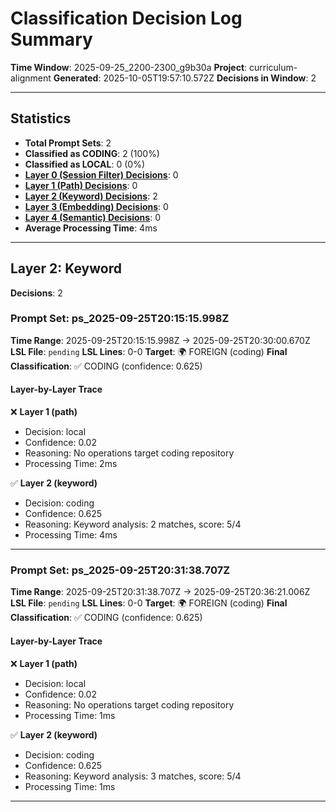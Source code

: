 # Classification Decision Log Summary

**Time Window**: 2025-09-25_2200-2300_g9b30a
**Project**: curriculum-alignment
**Generated**: 2025-10-05T19:57:10.572Z
**Decisions in Window**: 2

---

## Statistics

- **Total Prompt Sets**: 2
- **Classified as CODING**: 2 (100%)
- **Classified as LOCAL**: 0 (0%)
- **[Layer 0 (Session Filter) Decisions](#layer-0-session-filter)**: 0
- **[Layer 1 (Path) Decisions](#layer-1-path)**: 0
- **[Layer 2 (Keyword) Decisions](#layer-2-keyword)**: 2
- **[Layer 3 (Embedding) Decisions](#layer-3-embedding)**: 0
- **[Layer 4 (Semantic) Decisions](#layer-4-semantic)**: 0
- **Average Processing Time**: 4ms

---

## Layer 2: Keyword

**Decisions**: 2

### Prompt Set: ps_2025-09-25T20:15:15.998Z

**Time Range**: 2025-09-25T20:15:15.998Z → 2025-09-25T20:30:00.670Z
**LSL File**: `pending`
**LSL Lines**: 0-0
**Target**: 🌍 FOREIGN (coding)
**Final Classification**: ✅ CODING (confidence: 0.625)

#### Layer-by-Layer Trace

❌ **Layer 1 (path)**
- Decision: local
- Confidence: 0.02
- Reasoning: No operations target coding repository
- Processing Time: 2ms

✅ **Layer 2 (keyword)**
- Decision: coding
- Confidence: 0.625
- Reasoning: Keyword analysis: 2 matches, score: 5/4
- Processing Time: 4ms

---

### Prompt Set: ps_2025-09-25T20:31:38.707Z

**Time Range**: 2025-09-25T20:31:38.707Z → 2025-09-25T20:36:21.006Z
**LSL File**: `pending`
**LSL Lines**: 0-0
**Target**: 🌍 FOREIGN (coding)
**Final Classification**: ✅ CODING (confidence: 0.625)

#### Layer-by-Layer Trace

❌ **Layer 1 (path)**
- Decision: local
- Confidence: 0.02
- Reasoning: No operations target coding repository
- Processing Time: 1ms

✅ **Layer 2 (keyword)**
- Decision: coding
- Confidence: 0.625
- Reasoning: Keyword analysis: 3 matches, score: 5/4
- Processing Time: 1ms

---

